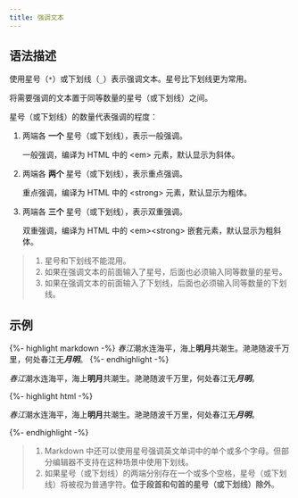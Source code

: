 ```yaml
---
title: 强调文本
---
```


## 语法描述

使用星号（```*```）或下划线（```_```）表示强调文本。星号比下划线更为常用。

将需要强调的文本置于同等数量的星号（或下划线）之间。

星号（或下划线）的数量代表强调的程度：

1. 两端各 **一个** 星号（或下划线），表示一般强调。
   
    一般强调，编译为 HTML 中的 \<em> 元素，默认显示为斜体。

2. 两端各 **两个** 星号（或下划线），表示重点强调。
   
    重点强调，编译为 HTML 中的 \<strong> 元素，默认显示为粗体。

3. 两端各 **三个** 星号（或下划线），表示双重强调。
   
    双重强调，编译为 HTML 中的 \<em>\<strong> 嵌套元素，默认显示为粗斜体。

> 1. 星号和下划线不能混用。
> 2. 如果在强调文本的前面输入了星号，后面也必须输入同等数量的星号。
> 3. 如果在强调文本的前面输入了下划线，后面也必须输入同等数量的下划线。

## 示例

{%- highlight markdown -%}
*春江*潮水连海平，海上**明月**共潮生。滟滟随波千万里，何处春江无***月明***。
{%- endhighlight -%}

<div class="exmp">
  <div class="exmp-container">
    <p><em>春江</em>潮水连海平，海上<strong>明月</strong>共潮生。滟滟随波千万里，何处春江无<em><strong>月明</strong></em>。</p>
  </div>
</div>

{%- highlight html -%}
<p>
  <em>春江</em>潮水连海平，海上<strong>明月</strong>共潮生。滟滟随波千万里，何处春江无<em><strong>月明</strong></em>。
</p>
{%- endhighlight -%}

> 1. Markdown 中还可以使用星号强调英文单词中的单个或多个字母。但部分编辑器不支持在这种场景中使用下划线。
> 2. 如果星号（或下划线）的两端分别存在一个或多个空格，星号（或下划线）将被视为普通字符。**位于段首和句首的星号（或下划线）除外**。

